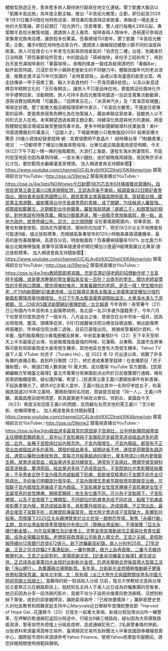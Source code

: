 體驗型旅遊正夯，愈來愈多旅人期待旅行能與在地文化連結。墾丁凱撒大飯店以「凱撒半島巡旅」為年度企劃主軸，推出「半島拾光散策」企劃，即日起至2026年1月31日攜手6間在地特色店家，將恆春的風景與店家故事，串聯成一場走進土地的大型策展。即日起預訂「拾光旅行」住房專案，雙人成行每晚4,299元起，專案贈半島拾光散策地圖，邀請旅人走入巷弄、咖啡香與人情味中，憑冊還可參與店家集章兌換來店禮，讓旅程多份驚喜。恆春建城150周年，墾丁凱撒「半島拾光散策」企劃，攜手6間在地特色店家合作，邀請旅人循線探訪體驗小鎮不同的溫度與故事。旅人可從揉合七十年老宅光影與烘焙香氣的「伯虎在二樓」出發，到藏身於日治時期「原恆春郡役所官舍」中的甜品店「蒔嶼咖啡」來份手工昭和布丁，再到白天是充滿咖啡香的「春露咖啡」，夜晚則搖身一變成為秘境酒吧的「春酩Bar」點杯創意特調，沉浸於百年小鎮與老屋新生的不同魅力中。體驗民國年代的老派浪漫，推薦走進洋溢70年代氛圍的「友時愛碧珠」，品嚐以家為靈感的創意台菜。再走訪傳承一甲子佃煮工藝、融入半島食材的「一芳海苔醬&惦佃」，以及以新意詮釋百年糕餅文化的「玉珍香餅店」，讓旅人不只是品味在地，更能將這份風味化作伴手禮帶回家。活動期間，旅人可持半島拾光散策地圖逐一巡訪並蒐集活動戳章，憑冊消費加碼再贈「可麗露」、「招牌素豆花」、「冰淇淋汽水」及「青海苔玫瑰鹽」等限定好禮。墾丁凱撒大飯店總經理郭軒作表示，「半島拾光散策」不僅是住房專案的延伸，更是將旅宿角色轉化為在地策展人，藉由串聯店家故事，鼓勵旅人以不同形式走入在地。未來期望透過長期主題企劃，持續深化旅遊與地方的連結，將度假體驗從飯店場域延展至整個恆春半島。更多中時新聞網報導科技業崩潰！美H-1B簽證費飆到10萬美元 「這國人才」下場最慘膽小只敢無腦投0050 結果卻爆大驚奇 29歲小資族紀錄里程碑 網：其實很聰明不是晶片！ 紐時曝台灣「1制霸產業」現況： 一切都停滯了樺加沙颱風來勢洶洶，台東位處迎風面風雨感受明顯，今天(9/22)下午下起一陣一陣的強風驟雨，大浪打上海堤，還發生海水倒灌情形，市區的低窪地區也因為暴雨持續，一度水淹小腿肚，由於越晚風雨越強，居民無奈涉水扛沙包，要防範雨水繼續灌進家裡頭。  加入頻道會員支持鏡新聞🩷： https://www.youtube.com/channel/UC4LjkybVKXCDlneVXlKAbmw/join 鏡電視綜合台YouTube👉http://pse.is/59enw2 鏡電視直播台YouTube👉https://pse.is/4w3gts[NOWnews今日新聞]徐巧芯去年6月稱接獲民眾爆料，指控民進黨立委王義川2度違規闖紅燈，王認為背後不單純，經調查後22日開記者會指出，跟拍者來自凱思國際公司，跟民眾黨主席黃國昌關係匪淺，質疑藍白搞...國民黨主席選戰，誰能獲得台中市長盧秀燕的青睞，成了關鍵，包括候選人羅智強、郝龍斌和鄭麗文，近期都到台中拚聲量，羅智強就感謝「盧媽三子」和顏寬恒的相挺，對他來說有特殊意義。樺加沙颱風進逼，哪一些縣市會放颱風假，晚一點，各地方政府，就會陸續公布。這次，台北很明顯 沒在暴風圈範圍內，但專家說，其實也有機會放假。因為在外圍環流，跟地形的加成下，明天(9/23)台北平地陣風有可能達9級，接近放假標準，而根據氣象署發布的120小時颱風暴風侵襲機率，最高的是恆春跟蘭嶼，高達百分百。明放颱風假？恆春蘭嶼侵襲率100% 台北風力升級台北颳陣陣強風 直擊市區陽傘接連骨折開花樺加沙進逼!9級陣風襲台北專家:接近放假標準。  加入頻道會員支持鏡新聞🩷： https://www.youtube.com/channel/UC4LjkybVKXCDlneVXlKAbmw/join 鏡電視綜合台YouTube👉http://pse.is/59enw2 鏡電視直播台YouTube👉https://pse.is/4w3gts教師節即將來臨，您是否還記得老師的招牌動作呢？生氣時手插腰、或是要求睡覺的學生要起來反省一百秒？台南市的學生，模仿老師習慣性的手勢與口頭禪，模仿得唯妙唯肖，來看看跟您的老師，是否一樣！學生眼中的老...[FTNN新聞網]記者盧逸峰／台北報導花蓮馬太鞍溪上游堰塞湖受樺加沙強烈颱風影響降雨量持續增加，今日下午馬太鞍溪堰塞湖開始溢流，大量溪水湧入下游鄉鎮，交...CNEWS匯流新聞網記者陳鈞凱／台北報導 今年首例！疾管署今（23）日公布國內今年首例本土副傷寒病例，為北部一名20多歲外國籍男子，今年六月下旬曾至印度旅遊待了一個半月，八月返台之後，曾居住在台中市快一個月，因為出現發燒、腹瀉、頭痛等症狀，9月1日就醫後住院治療並採檢送驗，檢出副傷寒桿菌確診，所幸經住院治療二週後，目前已康復出院。 根據疾管署統計資料，今年截...強烈颱風樺加沙暴風圈觸及屏東，中央氣象署預計今（22）天下半天至明天上半天最接近台灣，也是颱風強度最強的時候，花蓮縣、台東縣、高雄市及屏東縣可能有局部豪雨或大豪雨發生機率，其他地區也會有大雨發生機率。Yahoo TV 旗下人氣 VTuber 何虎子（Torako Ho），從 2022 年 12 月出道以來，挑戰了許多有趣的直播企劃。直到昨日晚間（22），終於達成重要里程碑！在直播節目「虎子播新聞」中，頻道訂閱人數突破 10 萬大關，成功獲得 YouTube 官方銀盾。【民眾網編輯方笙楠臺北報導】臺北市萬華分局東園街派出所於日前接獲銀行通報，稱有民眾欲臨櫃提領，疑似遭詐騙，希望 […]民進黨立委王義川遭跟拍事件有新進展，不起訴書曝光了。總共4位涉案人當中，王義川指出其中一名狗仔李姓女子，和黃國昌競選2016年立委時，團隊助理同名同姓，質疑是否就是「同一人」。王義川呼籲，黃國昌應該說明清楚，若真屬實避不掉政治責任。但對此，黃國昌今天（9/23）再度沒有回答王義川的問題，反而顧左右而言他的罵王義川「含沙射影、他懶得理會」。  加入頻道會員支持鏡新聞🩷： https://www.youtube.com/channel/UC4LjkybVKXCDlneVXlKAbmw/join 鏡電視綜合台YouTube👉http://pse.is/59enw2 鏡電視直播台YouTube👉https://pse.is/4w3gts經血過多最常見的原因是子宮病灶，台中林新醫院婦產部主任楊曉君醫師表示：其中以子宮肌瘤與子宮腺肌症是最常見造成經血過多的原因；此外，各種子宮腔病灶如內膜息肉，子宮內膜增生，子宮內膜癌，都常有不正常出血或經血過多的表現。偶發的經血量多，經期過長不停，通常是荷爾蒙失調造成，通常以藥物治療就有效。當每次月經量超過80毫升，量多時須2小時內更換衛生棉，就會造成貧血；經血量過多並持續發生，通常有子宮病灶，應儘早接受婦科超音波檢查，釐清原因。經血量過多除了造成貧血外，子宮腔病灶也會影響胚胎著床；不孕患者合併子宮內膜息肉或黏膜下肌瘤，若能接受精準的子宮鏡手術完全切除病灶，手術後可明顯提升懷孕率。子宮內膜增生患者早期發現早期接受治療，可阻斷子宮內膜增生進展成子宮內膜癌。子宮肌瘤是女性常見腫瘤子宮肌瘤是女性子宮最常見的良性腫瘤。楊曉君醫師：依生長位置不同，可分為子宮黏膜下、子宮肌層間，以及子宮漿膜下三種類型。不同部位的肌瘤會造成不同症狀：黏膜下肌瘤直接影響子宮內膜，會造成經血量多、易影響月經排出，造成經痛、不正常出血，最適合接受子宮鏡手術；肌層間肌瘤最常見，很大時才會造成子宮腔變大，影響到月經量。而漿膜下2025亞太永續博覽會於台北世貿一館熱烈登場，聚焦「永續行動」主題，其中台灣金聯資產管理股份有限公司（簡稱台灣金聯），不僅榮獲「亞太永續行動金獎」，也在自家攤位及記者會上，完整呈現其推動居住正義與社會責任藍圖，成為全場矚目焦點。老牌貿易商潤寅公司負責人楊文虎、王音之夫婦，拿假財報陸續向12家銀行詐貸472億元，創下詐騙最高紀錄，兩人分別判25年、27年定讞。王音之另涉詐騙2千萬遭起訴，一審判無罪，檢方上訴再吞敗，二審今天維持無罪判決。王音之出庭聆判，當場感謝法官。【記者卓羽榛臺北報導】甫完成合併、正式成為全臺第四大金控的台新新光金控，於週末舉辦合併後首場大型員工活動「淨山健行」，為集團融合揭開新頁。多年來，台新新光金控積極推動親子健康休閒和環保意識，每年北中南...文：周有翊（淡江大學外交與國際關係學系中國大陸研究碩士班碩士） 當難得的統一對話陷入分歧 日前，復旦大學教授沈逸與台灣前立委蔡正元在網路節目上，就統知名主持人于美人近日成為詐騙集團的受害者，她日前因為分享一段洗碗的影片，竟被不肖分子盜用肖像賣同款洗碗精，沒想到粉絲下單後，收到的卻是雜牌貨，讓她氣得直呼：「已經快要瘋掉！」羅斯密歷史悠久的社區教育和困難家庭支持中心Maryvale近日舉辦年度傳統豐收節「Harvest of Hope Gal...花蓮縣今（23）日發生一起重大車禍，新城分局加灣派出所一輛警車，在押解詐欺通緝犯返回分局途中，行經台9線三棧路段，疑似因為大雨導致路面濕滑，警車突然失控撞上分隔島燈桿，造成通緝犯死亡、2名員警重傷的慘劇。台股資料來源臺灣證券交易所、臺灣期貨交易所及財團法人中華民國證券櫃檯買賣中心，國際股市資料來源請參考Yahoo Finance。使用Yahoo奇摩股市服務前，請您詳閱相關使用規範與聲明。